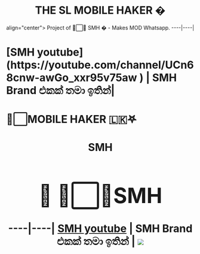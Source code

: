 <h1 align="center"><b> THE SL MOBILE HAKER �  </b></h1>



align="center">
    Project of ᳆⃞⃚ SMH � - Makes MOD Whatsapp.
  ----|----|
<h1>[SMH youtube](https://youtube.com/channel/UCn68cnw-awGo_xxr95v75aw
) | SMH Brand එකක් තමා ඉතින්| </h1>  
       
       
       
    


<h1>                ᳆⃞MOBILE HAKER 🇱🇰𖤐 </h1>
<h1 align="center"><b> SMH <h1>🍁 ᳆⃞⃚SMH  </b></h1>

----|----|
[SMH youtube](https://youtube.com/channel/UCn68cnw-awGo_xxr95v75aw
) | SMH Brand එකක් තමා ඉතින් 
  | 
[![](https://telegra.ph/file/1c742619b421e4713e414.jpg?size=50)](https://chat.whatsapp.com/GGIl7nwZ1U46LmI5HeQl3y
) 
